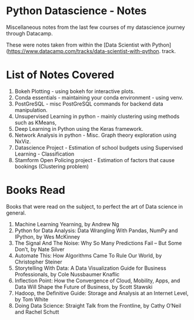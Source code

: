 # Python Datascience - Notes
Miscellaneous notes from the last few courses of my datascience journey through Datacamp.

These were notes taken from within the [Data Scientist with Python](https://www.datacamp.com/tracks/data-scientist-with-python. track.

# List of Notes Covered

1. Bokeh Plotting - using bokeh for interactive plots.
2. Conda essentials - maintaining your conda environment - using venv.
3. PostGreSQL - misc PostGreSQL commands for backend data manipulation.
4. Unsupervised Learning in python - mainly clustering using methods such as KMeans,
5. Deep Learning in Python using the Keras framework.
6. Network Analysis in python - Misc. Graph theory exploration using NxViz. 
7. Datascience Project - Estimation of school budgets using Supervised Learning - Classification
8. Stamform Open Policing project - Estimation of factors that cause bookings (Clustering problem)

# Books Read 

Books that were read on the subject, to perfect the art of Data science in general.

1. Machine Learning Yearning, by Andrew Ng
2. Python for Data Analysis: Data Wrangling With Pandas, NumPy and IPython, by Wes McKinney
3. The Signal And The Noise: Why So Many Predictions Fail – But Some Don’t, by Nate Silver
4. Automate This: How Algorithms Came To Rule Our World, by Christopher Steiner
5. Storytelling With Data: A Data Visualization Guide for Business Professionals, by Cole Nussbaumer Knaflic
6. Inflection Point: How the Convergence of Cloud, Mobility, Apps, and Data Will Shape the Future of Business, by Scott Stawski
7. Hadoop, the Definitive Guide: Storage and Analysis at an Internet Level, by Tom White
8. Doing Data Science: Straight Talk from the Frontline, by Cathy O’Neil and Rachel Schutt
